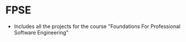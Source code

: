 # FPSE
- Includes all the projects for the course "Foundations For Professional Software Engineering"

